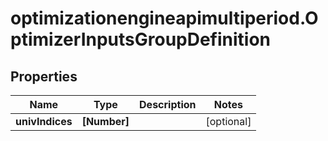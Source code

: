 # optimizationengineapimultiperiod.OptimizerInputsGroupDefinition

## Properties

Name | Type | Description | Notes
------------ | ------------- | ------------- | -------------
**univIndices** | **[Number]** |  | [optional] 


